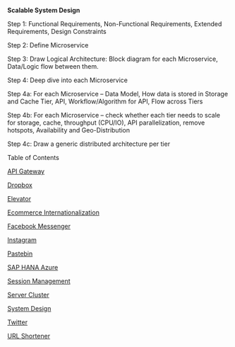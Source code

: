 <b>Scalable System Design</b></br>

Step 1:  Functional Requirements, Non-Functional Requirements, Extended Requirements, Design Constraints

Step 2: Define Microservice

Step 3: Draw Logical Architecture: Block diagram for each Microservice, Data/Logic flow between them.

Step 4: Deep dive into each Microservice

Step 4a: For each Microservice – Data Model, How data is stored in Storage and Cache Tier, API, Workflow/Algorithm for API, Flow across Tiers

Step 4b: For each Microservice – check whether each tier needs to scale for storage, cache, throughput (CPU/IO), API parallelization, remove hotspots, Availability and Geo-Distribution

Step 4c: Draw a generic distributed architecture per tier

Table of Contents</br>

[API Gateway](https://github.com/rjanapa/rjanapa/blob/main/APIGateway.md)

[Dropbox](https://github.com/rjanapa/rjanapa/blob/main/Dropbox.md)

[Elevator](https://github.com/rjanapa/rjanapa/blob/main/DesignElevator.md)

[Ecommerce Internationalization](https://github.com/rjanapa/rjanapa/blob/main/Ecommerce-Internationalization.md)

[Facebook Messenger](https://github.com/rjanapa/rjanapa/blob/main/Facebook%20Messenger.md)

[Instagram](https://github.com/rjanapa/rjanapa/blob/main/Instagram.md)

[Pastebin](https://github.com/rjanapa/rjanapa/blob/main/URLShortener.md)

[SAP HANA Azure](https://github.com/rjanapa/rjanapa/blob/main/SAP_HANA-Azure.md)

[Session Management](https://github.com/rjanapa/rjanapa/blob/main/SessionManagement.md)

[Server Cluster](https://github.com/rjanapa/rjanapa/blob/main/Server-Cluster.md)

[System Design](https://github.com/rjanapa/rjanapa/blob/main/SystemDesign.md)

[Twitter](https://github.com/rjanapa/rjanapa/blob/main/Twitter.md)

[URL Shortener](https://github.com/rjanapa/rjanapa/blob/main/URLShortener.md)
